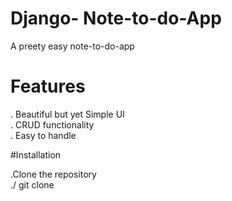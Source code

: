 # Django- Note-to-do-App
A preety easy note-to-do-app

# Features
. Beautiful but yet Simple UI
</br>
. CRUD functionality
</br>
. Easy to handle

#Installation

.Clone the repository
</br>
./ git clone

